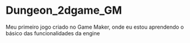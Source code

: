 # Dungeon_2dgame_GM
Meu primeiro jogo criado no Game Maker, onde eu  estou aprendendo o básico das funcionalidades da engine 


